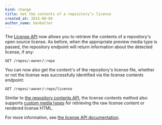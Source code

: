 ```yaml
---
kind: change
title: Get the contents of a repository’s license
created_at: 2015-08-04
author_name: benbalter
---
```


The [License API](/v3/licenses/) now allows you to retrieve the contents of a repository's open source license. As before, when the appropriate preview media type is passed, the repository endpoint will return information about the detected license, if any:

    GET /repos/:owner/:repo

You can now also get the content's of the repository's license file, whether or not the license was successfully identified via the license contents endpoint:

    GET /repos/:owner/:repo/license

Similar to [the repository contents API](/v3/repos/contents/#get-contents), the license contents method also supports [custom media types](/v3/repos/contents/#custom-media-types) for retrieving the raw license content or rendered license HTML.

For more information, see [the license API documentation](/v3/licenses/#get-the-contents-of-a-repositorys-license).
